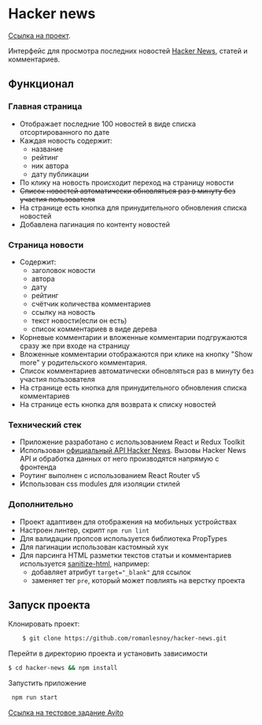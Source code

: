 # Hacker news

[Ссылка на проект](https://hacker-news-ui-clone.netlify.app/).

Интерфейс для просмотра последних новостей [Hacker News](https://news.ycombinator.com/news), статей и комментариев.

## Функционал

### Главная страница

-   Отображает последние 100 новостей в виде списка отсортированного по дате
-   Каждая новость содержит:
    -   название
    -   рейтинг
    -   ник автора
    -   дату публикации
-   По клику на новость происходит переход на страницу новости
-   ~~Список новостей автоматически обновляться раз в минуту без участия пользователя~~
-   На странице есть кнопка для принудительного обновления списка новостей
-   Добавлена пагинация по контенту новостей

### Страница новости

-   Содержит:
    -   заголовок новости
    -   автора
    -   дату
    -   рейтинг
    -   счётчик количества комментариев
    -   ссылку на новость
    -   текст новости(если он есть)
    -   список комментариев в виде дерева
-   Корневые комментарии и вложенные комментарии подгружаются сразу же при входе на страницу
-   Вложенные комментарии отображаются при клике на кнопку "Show more" у родительского комментария.
-   Список комментариев автоматически обновляться раз в минуту без участия пользователя
-   На странице есть кнопка для принудительного обновления списка комментариев
-   На странице есть кнопка для возврата к списку новостей

### Технический стек

-   Приложение разработано с использованием React и Redux Toolkit
-   Использован [официальный API Hacker News](https://github.com/HackerNews/API). Вызовы Hacker News API и обработка данных от него производятся напрямую с фронтенда
-   Роутинг выполнен с использованием React Router v5
-   Использован css modules для изоляции стилей

### Дополнительно

-   Проект адаптивен для отображения на мобильных устройствах
-   Настроен линтер, скрипт `npm run lint`
-   Для валидации пропсов используется библиотека PropTypes
-   Для пагинации использован кастомный хук
-   Для парсинга HTML разметки текстов статьи и комментариев используется [sanitize-html](https://www.npmjs.com/package/sanitize-html), например:
    -   добавляет атрибут `target="_blank"` для ссылок
    -   заменяет тег `pre`, который может повлиять на верстку проекта

## Запуск проекта

Клонировать проект:

```bash
    $ git clone https://github.com/romanlesnoy/hacker-news.git
```

Перейти в директорию проекта и установить зависимости

```bash
$ cd hacker-news && npm install
```

Запустить приложение

```bash
 npm run start
```

[Ссылка на тестовое задание Avito](https://github.com/avito-tech/sx-frontend-trainee-assignment/blob/main/README.md)
